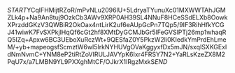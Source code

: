 $START$YCqIFHMijtRZoR/mPvNLu2096lU+5LdryaTYunuXc01MXWWTAhJGMZLk4p+Na9An8tuj9OzkCb3AWv9XRP0AH39SL4NNuF8HCeSSdELXb8OowkXPrzddGKzV3QWBiR2OkOax4ntLirK2uf6eAUpGcPn7TQp5/9IF3RihHfkYCGJ41wiwK7FvSXPkjlHqQf6cGt2hf8XMtDyGCMJbGr5lFeGVSlPTj26mp1whaqRQ5IZq+Apxw6BC3UEboXuRczWt+9QESfaZ0Y5PkzW2li0KIedkYmPrdEhLmeM/+yb+mapeogsfScmztW6wl5IrkNYHUVgOVaKggyxfDx5mJN/sxqISXKGExIdNmNvmC+YNM8eP2tiRtZoVIRULJAVYpK6Ixr4FRSY7N2+YaRLsKzeZX8M2PqU7x/a7LMBN9YL9PXXghMtCF/OJkrX1IRgzMxkS$END$